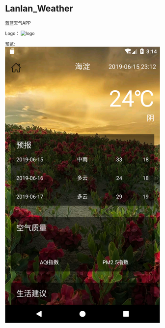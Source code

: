 # Lanlan_Weather
蓝蓝天气APP

Logo：
![logo](https://cdn.nlark.com/yuque/0/2019/png/343216/1560612263651-950af865-e248-483c-ac12-eef48b1a7d21.png)

预览:
![yulantu](Screenshot_1560611644.png)

